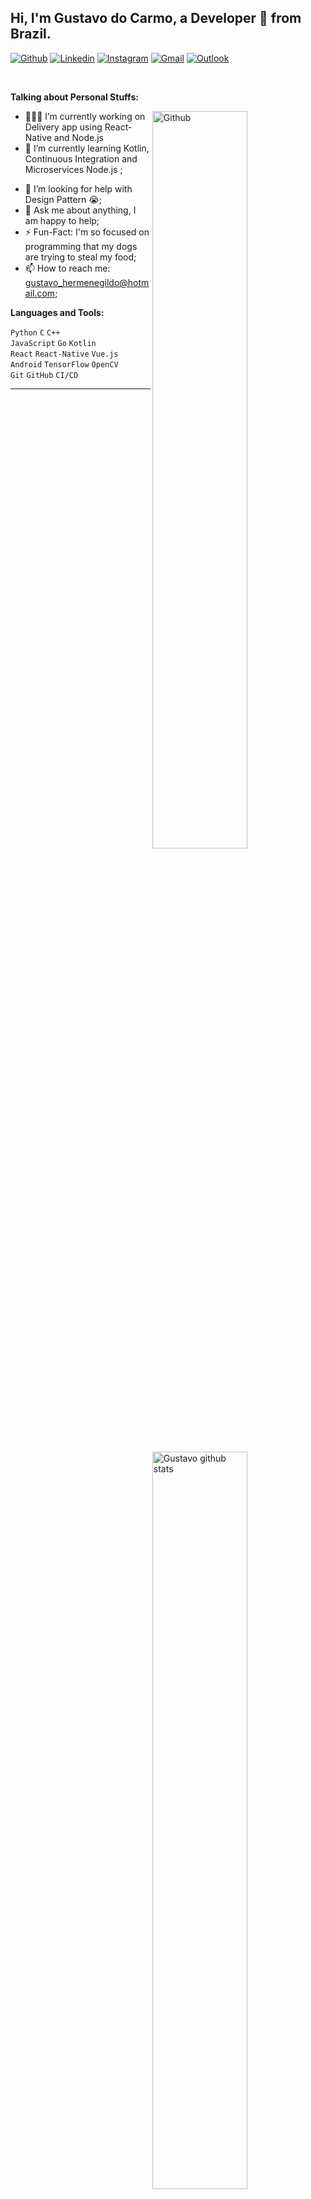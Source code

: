 <!-- Your title -->
## Hi, I'm Gustavo do Carmo, a Developer 🚀 from Brazil.

<!-- Your badges
You can use the website to generate badges: https://shields.io/
-->

[![Github](https://img.shields.io/badge/-Github-000?style=flat&logo=Github&logoColor=white)](https://github.com/gustavocarmoh)
[![Linkedin](https://img.shields.io/badge/-LinkedIn-blue?style=flat&logo=Linkedin&logoColor=white)](https://www.linkedin.com/in/gustavocarmoh/)
[![Instagram](https://img.shields.io/badge/-Instagram-c13584?style=flat&labelColor=c13584&logo=instagram&logoColor=white)](https://www.instagram.com/gustavocarmoh/)
[![Gmail](https://img.shields.io/badge/-Gmail-c14438?style=flat&logo=Gmail&logoColor=white)](mailto:gustavo.carmoh@gmail.com)
[![Outlook](https://img.shields.io/badge/-Outlook-0078D4?style=flat&logo=Microsoft-Outlook&logoColor=white)](mailto:gustavo_hermenegildo@hotmail.com)

&nbsp;

<!-- Talking about you -->
**Talking about Personal Stuffs:**

<!-- Any image aligned to the right. Beware the width -->
<img width="55%" align="right" alt="Github" src="https://raw.githubusercontent.com/haoruilee/haoruilee/master/pic/pusheencode.gif" />

- 👨🏽‍💻 I’m currently working on Delivery app using React-Native and Node.js <!--[]();-->
- 🌱 I’m currently learning Kotlin, Continuous Integration and Microservices Node.js ; 
<!-- - 👯 I’m looking to collaborate on 🤝; -->
- 🤔 I’m looking for help with Design Pattern 😭;
- 💬 Ask me about anything, I am happy to help;
- ⚡️ Fun-Fact: I'm so focused on programming that my dogs are trying to steal my food;
- 📫 How to reach me: gustavo_hermenegildo@hotmail.com;

**Languages and Tools:** 

<!-- Your github readme stats
You can use this api: https://github.com/anuraghazra/github-readme-stats
-->
<p>
  <a href="https://gustavocarmoh.dev">
    <img width="55%" align="right" alt="Gustavo github stats" src="https://github-readme-stats.vercel.app/api?username=gustavocarmoh&show_icons=true&hide_border=true" />
  </a>
  
  <!-- Your languages and tools. Be careful with the alignment. 
  You can use this sites to get logos: https://www.vectorlogo.zone or https://simpleicons.org/
<code><img width="10%" src="https://github.com/abranhe/programming-languages-logos/blob/master/src/kotlin/kotlin_16x16.png"></code>
  -->
  <code>Python</code>
  <code>C</code>
  <code>C++</code>
  <br />
  <code>JavaScript</code>
  <code>Go</code>
  <code>Kotlin</code>
  <br />
  <code>React</code>
  <code>React-Native</code>
  <code>Vue.js</code>
  <br />
  <code>Android</code>
  <code>TensorFlow</code>
  <code>OpenCV</code>
  <br />
  <code>Git</code>
  <code>GitHub</code>
  <code>CI/CD</code>
  <br />
</p>

<!-- Your hits or visitors
site: http://hits.dwyl.com or https://visitor-badge.glitch.me
Both apis are in trouble due to the number of requests, if you know any other to register visitors, great
<!--
<p align="center">
  <a href="http://hits.dwyl.com/onimur/onimur" target="_blank">
    <img align="center" alt="HitCount" src="http://hits.dwyl.com/onimur/onimur.svg" />
  </a>
    <img align="center" alt="visitors" src="https://visitor-badge.glitch.me/badge?page_id=onimur.onimur" />
</p>
-->
<!--
## Support me
<!-- Your support, if you have it 
I created these images, feel free to use them.
-->
<!--
<p align="center">
  <a href="https://www.patreon.com/onimur" target="_blank">
    <img width="18%" alt="Check my Patreon" src="https://raw.githubusercontent.com/gustavocarmoh/.github/master/.resources/support-patreon.png"/>
  </a>
  <a href="https://www.paypal.com/cgi-bin/webscr?cmd=_donations&business=YUTBBKXR2XCPJ" target="_blank">
      <img width="18%" alt="Donate with Paypal" src="https://raw.githubusercontent.com/gustavocarmoh/.github/master/.resources/support-paypal.png"/>
  </a>
  <a href="https://www.buymeacoffee.com/onimur" target="_blank">
      <img width="18%" alt="Buy me a coffee" src="https://raw.githubusercontent.com/gustavocarmoh/.github/master/.resources/support-buy-coffee.png"/>
  </a>
</p>
-->
---
